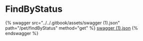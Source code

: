 # FindByStatus

{% swagger src="../../.gitbook/assets/swagger (1).json" path="/pet/findByStatus" method="get" %}
[swagger (1).json](<../../.gitbook/assets/swagger (1).json>)
{% endswagger %}
